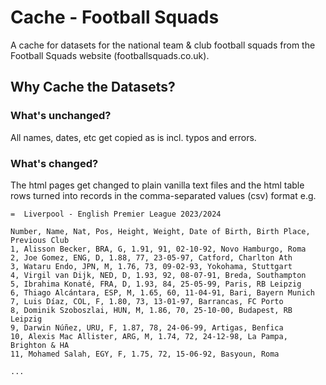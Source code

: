 # Cache - Football Squads

A cache for datasets for the national team & club football squads from the Football Squads website (footballsquads.co.uk).


## Why Cache the Datasets?

### What's unchanged?

All names, dates, etc get copied as is incl. typos and errors.

### What's changed?

The html pages get changed to plain vanilla text files
and the html table rows 
turned into records in the comma-separated values (csv) format
e.g.

```
=  Liverpool - English Premier League 2023/2024

Number, Name, Nat, Pos, Height, Weight, Date of Birth, Birth Place, Previous Club
1, Alisson Becker, BRA, G, 1.91, 91, 02-10-92, Novo Hamburgo, Roma
2, Joe Gomez, ENG, D, 1.88, 77, 23-05-97, Catford, Charlton Ath
3, Wataru Endo, JPN, M, 1.76, 73, 09-02-93, Yokohama, Stuttgart
4, Virgil van Dijk, NED, D, 1.93, 92, 08-07-91, Breda, Southampton
5, Ibrahima Konaté, FRA, D, 1.93, 84, 25-05-99, Paris, RB Leipzig
6, Thiago Alcántara, ESP, M, 1.65, 60, 11-04-91, Bari, Bayern Munich
7, Luis Díaz, COL, F, 1.80, 73, 13-01-97, Barrancas, FC Porto
8, Dominik Szoboszlai, HUN, M, 1.86, 70, 25-10-00, Budapest, RB Leipzig
9, Darwin Núñez, URU, F, 1.87, 78, 24-06-99, Artigas, Benfica
10, Alexis Mac Allister, ARG, M, 1.74, 72, 24-12-98, La Pampa, Brighton & HA
11, Mohamed Salah, EGY, F, 1.75, 72, 15-06-92, Basyoun, Roma

...
```



